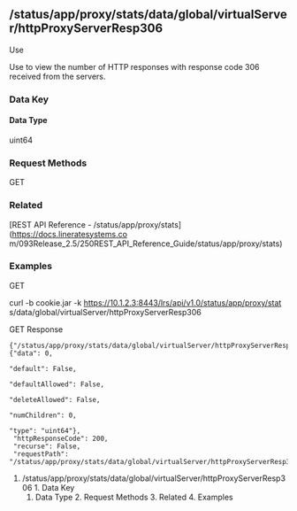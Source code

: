## /status/app/proxy/stats/data/global/virtualServer/httpProxyServerResp306

Use

Use to view the number of HTTP responses with response code 306 received from
the servers.

### Data Key

#### Data Type

uint64

### Request Methods

GET

### Related

[REST API Reference - /status/app/proxy/stats](https://docs.lineratesystems.co
m/093Release_2.5/250REST_API_Reference_Guide/status/app/proxy/stats)

### Examples

GET

curl -b cookie.jar -k https://10.1.2.3:8443/lrs/api/v1.0/status/app/proxy/stat
s/data/global/virtualServer/httpProxyServerResp306

GET Response

    
    {"/status/app/proxy/stats/data/global/virtualServer/httpProxyServerResp306": {"data": 0,
                                                                                "default": False,
                                                                                "defaultAllowed": False,
                                                                                "deleteAllowed": False,
                                                                                "numChildren": 0,
                                                                                "type": "uint64"},
     "httpResponseCode": 200,
     "recurse": False,
     "requestPath": "/status/app/proxy/stats/data/global/virtualServer/httpProxyServerResp306"}
    

  1. /status/app/proxy/stats/data/global/virtualServer/httpProxyServerResp306
    1. Data Key
      1. Data Type
    2. Request Methods
    3. Related
    4. Examples

